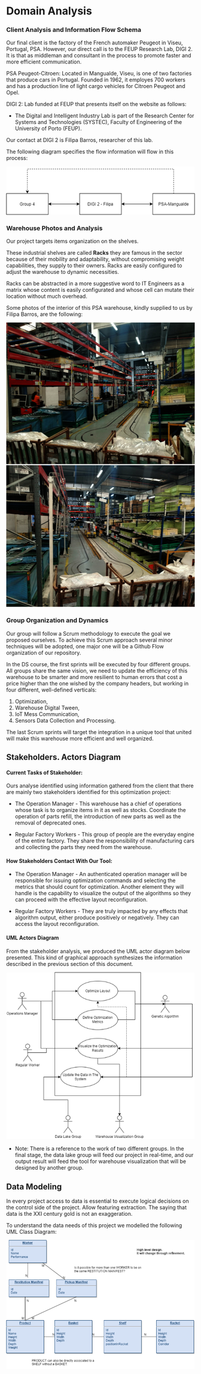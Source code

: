 # Domain Analysis

### Client Analysis and Information Flow Schema

Our final client is the factory of the French automaker Peugeot in Viseu, Portugal, PSA. However, our direct call is to the FEUP Research Lab, DIGI 2. It is that as middleman and consultant in the process to promote faster and more efficient communication.

PSA Peugeot-Citroen: Located in Mangualde, Viseu, is one of two factories that produce cars in Portugal. Founded in 1962, it employes 700 workers and has a production line of light cargo vehicles for Citroen Peugeot and Opel.

DIGI 2: Lab funded at FEUP that presents itself on the website as follows:
* The Digital and Intelligent Industry Lab is part of the Research Center for Systems and Technologies (SYSTEC), Faculty of Engineering of the University of Porto (FEUP).

Our contact at DIGI 2 is Filipa Barros, researcher of this lab.

The following diagram specifies the flow information will flow in this process:

<Row style="display:flex flex-direction: row">
    <img src="assets/flow.png" style="margin:auto"/>
</Row>

### Warehouse Photos and Analysis

Our project targets items organization on the shelves.

These industrial shelves are called **Racks** they are famous in the sector because of their mobility and adaptability, without compromising weight capabilities, they supply to their owners. Racks are easily configured to adjust the warehouse to dynamic necessities.

Racks can be abstracted in a more suggestive word to IT Engineers as a matrix whose content is easily configurated and whose cell can mutate their location without much overhead. 

Some photos of the interior of this PSA warehouse, kindly supplied to us by Filipa Barros, are the following:

<Row style="display:flex flex-direction: row">
    <img src="assets/armazem1.png" style="margin:auto"/>
    <img src="assets/armazem2.png" style="margin:auto"/>
</Row>


### Group Organization and Dynamics


Our group will follow a Scrum methodology to execute the goal we proposed ourselves. To achieve this Scrum approach several minor techniques will be adopted, one major one will be a Github Flow organization of our repository.

In the DS course, the first sprints will be executed by four different groups. All groups share the same vision, we need to update the efficiency of this warehouse to be smarter and more resilient to human errors that cost a price higher than the one wished by the company headers, but working in four different, well-defined verticals:

1. Optimization,
2. Warehouse Digital Tween,
3. IoT Mess Communication,
4. Sensors Data Collection and Processing.

The last Scrum sprints will target the integration in a unique tool that united will make this warehouse more efficient and well organized.


## Stakeholders. Actors Diagram

#### Current Tasks of Stakeholder:

Ours analyse identified using information gathered from the client that there are mainly two stakeholders identified for this optimization project:

* The Operation Manager - This warehouse has a chief of operations whose task is to organize items in it as well as stocks. Coordinate the operation of parts refill, the introduction of new parts as well as the removal of deprecated ones. 

* Regular Factory Workers - This group of people are the everyday engine of the entire factory. They share the responsibility of manufacturing cars and collecting the parts they need from the warehouse. 

#### How Stakeholders Contact With Our Tool:

* The Operation Manager - An authenticated operation manager will be responsible for issuing optimization commands and selecting the metrics that should count for optimization. Another element they will handle is the capability to visualize the output of the algorithms so they can proceed with the effective layout reconfiguration.

* Regular Factory Workers - They are truly impacted by any effects that algorithm output, either produce positively or negatively. They can access the layout reconfiguration.

#### UML Actors Diagram

From the stakeholder analysis, we produced the UML actor diagram below presented. This kind of graphical approach synthesizes the information described in the previous section of this document.

<Row style="display:flex flex-direction: row">
    <img src="assets/actor_diagram.png" style="margin:auto"/>
</Row>

* Note: There is a reference to the work of two different groups. In the final stage, the data lake group will feed our project in real-time, and our output result will feed the tool for warehouse visualization that will be designed by another group.

## Data Modeling

In every project access to data is essential to execute logical decisions on the control side of the project. Allow featuring extraction. The saying that data is the XXI century gold is not an exaggeration.

To understand the data needs of this project we modelled the following UML Class Diagram:

<Row style="display:flex flex-direction: row">
    <img src="assets/class_diagram.png" style="margin:auto"/>
</Row>

